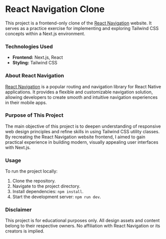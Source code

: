 # React Navigation Clone

This project is a frontend-only clone of the [React Navigation](https://reactnavigation.org/) website. It serves as a practice exercise for implementing and exploring Tailwind CSS concepts within a Next.js environment.

### Technologies Used

- **Frontend:** Next.js, React
- **Styling:** Tailwind CSS

### About React Navigation

[React Navigation](https://reactnavigation.org/) is a popular routing and navigation library for React Native applications. It provides a flexible and customizable navigation solution, allowing developers to create smooth and intuitive navigation experiences in their mobile apps.

### Purpose of This Project

The main objective of this project is to deepen understanding of responsive web design principles and refine skills in using Tailwind CSS utility classes. By recreating the React Navigation website frontend, I aimed to gain practical experience in building modern, visually appealing user interfaces with Next.js.

### Usage

To run the project locally:

1. Clone the repository.
2. Navigate to the project directory.
3. Install dependencies: `npm install`.
4. Start the development server: `npm run dev`.

### Disclaimer

This project is for educational purposes only. All design assets and content belong to their respective owners. No affiliation with React Navigation or its creators is implied.
